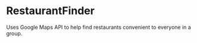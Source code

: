 # RestaurantFinder
Uses Google Maps API to help find restaurants convenient to everyone in a group.
